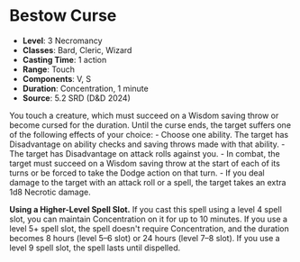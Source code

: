 # Bestow Curse

- **Level**: 3 Necromancy
- **Classes**: Bard, Cleric, Wizard
- **Casting Time**: 1 action
- **Range**: Touch
- **Components**: V, S
- **Duration**: Concentration, 1 minute
- **Source**: 5.2 SRD (D&D 2024)

You touch a creature, which must succeed on a Wisdom saving throw or become cursed for the duration. Until the curse ends, the target suffers one of the following effects of your choice: - Choose one ability. The target has Disadvantage on ability checks and saving throws made with that ability. - The target has Disadvantage on attack rolls against you. - In combat, the target must succeed on a Wisdom saving throw at the start of each of its turns or be forced to take the Dodge action on that turn. - If you deal damage to the target with an attack roll or a spell, the target takes an extra 1d8 Necrotic damage.

**Using a Higher-Level Spell Slot.** If you cast this spell using a level 4 spell slot, you can maintain Concentration on it for up to 10 minutes. If you use a level 5+ spell slot, the spell doesn't require Concentration, and the duration becomes 8 hours (level 5–6 slot) or 24 hours (level 7–8 slot). If you use a level 9 spell slot, the spell lasts until dispelled.
